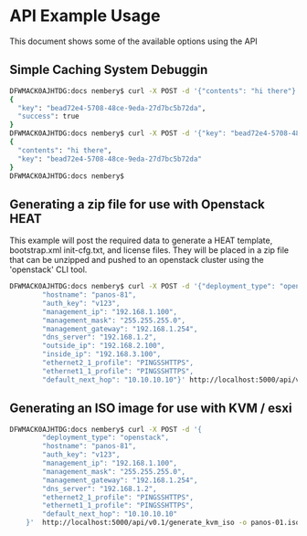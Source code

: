 # API Example Usage

This document shows some of the available options using the API


## Simple Caching System Debuggin
```bash
DFWMACK0AJHTDG:docs nembery$ curl -X POST -d '{"contents": "hi there"}' http://localhost:5000/api/v0.1/set_object 
{
  "key": "bead72e4-5708-48ce-9eda-27d7bc5b72da", 
  "success": true
}
DFWMACK0AJHTDG:docs nembery$ curl -X POST -d '{"key": "bead72e4-5708-48ce-9eda-27d7bc5b72da"}' http://localhost:5000/api/v0.1/get_object
{
  "contents": "hi there", 
  "key": "bead72e4-5708-48ce-9eda-27d7bc5b72da"
}
DFWMACK0AJHTDG:docs nembery$ 

```

## Generating a zip file for use with Openstack HEAT

This example will post the required data to generate a HEAT template, bootstrap.xml init-cfg.txt, and license 
files. They will be placed in a zip file that can be unzipped and pushed to an openstack cluster using the 'openstack'
CLI tool.

```bash
DFWMACK0AJHTDG:docs nembery$ curl -X POST -d '{"deployment_type": "openstack",
        "hostname": "panos-81",
        "auth_key": "v123",
        "management_ip": "192.168.1.100",
        "management_mask": "255.255.255.0",
        "management_gateway": "192.168.1.254",
        "dns_server": "192.168.1.2",
        "outside_ip": "192.168.2.100",
        "inside_ip": "192.168.3.100",
        "ethernet2_1_profile": "PINGSSHTTPS",
        "ethernet1_1_profile": "PINGSSHTTPS",
        "default_next_hop": "10.10.10.10"}' http://localhost:5000/api/v0.1/generate_openstack_archive -o panos-01.zip

```

## Generating an ISO image for use with KVM / esxi

```bash
DFWMACK0AJHTDG:docs nembery$ curl -X POST -d '{
        "deployment_type": "openstack",
        "hostname": "panos-81",
        "auth_key": "v123",
        "management_ip": "192.168.1.100",
        "management_mask": "255.255.255.0",
        "management_gateway": "192.168.1.254",
        "dns_server": "192.168.1.2",
        "ethernet2_1_profile": "PINGSSHTTPS",
        "ethernet1_1_profile": "PINGSSHTTPS",
        "default_next_hop": "10.10.10.10"
    }'  http://localhost:5000/api/v0.1/generate_kvm_iso -o panos-01.iso
```
